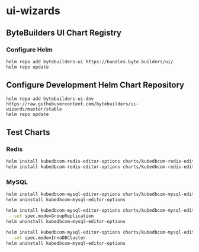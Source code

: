 # ui-wizards

## ByteBuilders UI Chart Registry

### Configure Helm

```console
helm repo add bytebuilders-ui https://bundles.byte.builders/ui/
helm repo update
```

## Configure Development Helm Chart Repository

```console
helm repo add bytebuilders-ui-dev https://raw.githubusercontent.com/bytebuilders/ui-wizards/master/stable
helm repo update
```

## Test Charts

### Redis

```bash
helm install kubedbcom-redis-editor-options charts/kubedbcom-redis-editor-options
helm install kubedbcom-redis-editor-options charts/kubedbcom-redis-editor-options --set spec.mode=Cluster
```

### MySQL

```bash
helm install kubedbcom-mysql-editor-options charts/kubedbcom-mysql-editor-options
helm uninstall kubedbcom-mysql-editor-options

helm install kubedbcom-mysql-editor-options charts/kubedbcom-mysql-editor-options \
 --set spec.mode=GroupReplication
helm uninstall kubedbcom-mysql-editor-options

helm install kubedbcom-mysql-editor-options charts/kubedbcom-mysql-editor-options \
 --set spec.mode=InnoDBCluster
helm uninstall kubedbcom-mysql-editor-options
```